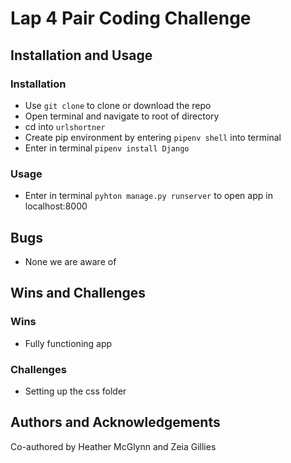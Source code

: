 # Lap 4 Pair Coding Challenge 

## Installation and Usage

### Installation

- Use `git clone` to clone or download the repo
- Open terminal and navigate to root of directory
- cd into `urlshortner` 
- Create pip environment by entering `pipenv shell` into terminal 
- Enter in terminal `pipenv install Django`

### Usage

- Enter in terminal `pyhton manage.py runserver` to open app in localhost:8000

## Bugs

- None we are aware of

## Wins and Challenges

### Wins

- Fully functioning app


### Challenges

- Setting up the css folder 

## Authors and Acknowledgements

Co-authored by Heather McGlynn and Zeia Gillies 